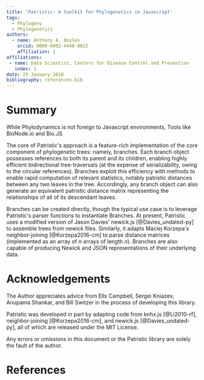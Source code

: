 ```yaml
---
title: 'Patristic: A toolkit for Phylogenetics in Javascript'
tags:
  - Phylogeny
  - Phylogenetics
authors:
  - name: Anthony A. Boyles
    orcid: 0000-0002-4448-0822
    affiliation: 1
affiliations:
 - name: Data Scientist, Centers for Disease Control and Prevention
   index: 1
date: 25 January 2018
bibliography: references.bib
---
```


# Summary

While Phylodynamics is not foreign to Javascript environments,
Tools like BioNode.io and Bio.JS

The core of Patristic's approach is a feature-rich implementation of the core
component of phylogenetic trees: namely, branches. Each branch object possesses
references to both its parent and its children, enabling highly efficient
bidirectional tree-traversals (at the expense of serializability, owing to the
circular references). Branches exploit this efficiency with methods to
enable rapid computation of relevant statistics, notably patristic distances
between any two leaves in the tree. Accordingly, any branch object can also
generate an equivalent patristic distance matrix representing the relationships
of all of its descendant leaves.

Branches can be created directly, though the typical use case is to leverage
Patristic's parser functions to instantiate Branches. At present, Patristic uses
a modified version of Jason Davies' newick.js [@Davies_undated-py] to assemble
trees from newick files. Similarly, it adapts Maciej Korzepa's neighbor-joining
[@Korzepa2016-cm] to parse distance matrices (implemented as an array of *n*
arrays of length *n*). Branches are also capable of producing Newick and JSON
representations of their underlying data.

# Acknowledgements

The Author appreciates advice from Ells Campbell, Sergei Kniazev, Anupama
Shankar, and Bill Switzer in the process of developing this library.

Patristic was developed in part by adapting code from knhx.js [@Li2010-rf],
neighbor-joining [@Korzepa2016-cm], and newick.js [@Davies_undated-py], all of
which are released under the MIT License.

Any errors or omissions in this document or the Patristic library are solely the
fault of the author.

# References
